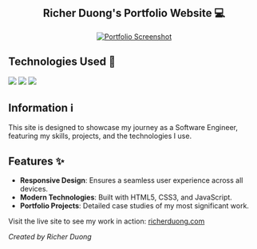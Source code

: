 <h2 align="center">
Richer Duong's Portfolio Website 💻
</h2> 

<p align="center">
  <a href="#" target="_blank" rel="noreferrer"><img src="https://i.imgur.com/Imwwyeb.png" alt="Portfolio Screenshot"></a>
</p>

## Technologies Used 🔧
<div>
  <img src="https://img.shields.io/badge/-HTML-161b22?style=for-the-badge&logo=html5&labelColor=black">
  <img src="https://img.shields.io/badge/-CSS-161b22?style=for-the-badge&logo=css3&logoColor=%231572B6&labelColor=black">
  <img src="https://img.shields.io/badge/-JavaScript-161b22?style=for-the-badge&logo=javascript&labelColor=black">
</div>

## Information ℹ
This site is designed to showcase my journey as a Software Engineer, featuring my skills, projects, and the technologies I use.

## Features ✨
- **Responsive Design**: Ensures a seamless user experience across all devices.
- **Modern Technologies**: Built with HTML5, CSS3, and JavaScript.
- **Portfolio Projects**: Detailed case studies of my most significant work.

Visit the live site to see my work in action: [richerduong.com](https://richerduong.com)

*Created by Richer Duong*
